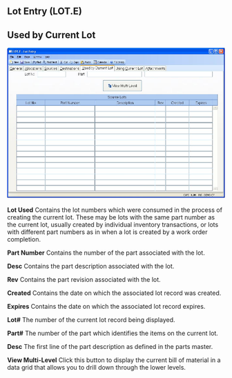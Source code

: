 ##  Lot Entry (LOT.E)

<PageHeader />

##  Used by Current Lot

![](./LOT-E-5.jpg)

**Lot Used** Contains the lot numbers which were consumed in the process of
creating the current lot. These may be lots with the same part number as the
current lot, usually created by individual inventory transactions, or lots
with different part numbers as in when a lot is created by a work order
completion.  
  
**Part Number** Contains the number of the part associated with the lot.  
  
**Desc** Contains the part description associated with the lot.  
  
**Rev** Contains the part revision associated with the lot.  
  
**Created** Contains the date on which the associated lot record was created.  
  
**Expires** Contains the date on which the associated lot record expires.  
  
**Lot#** The number of the current lot record being displayed.  
  
**Part#** The number of the part which identifies the items on the current
lot.  
  
**Desc** The first line of the part description as defined in the parts
master.  
  
**View Multi-Level** Click this button to display the current bill of material
in a data grid that allows you to drill down through the lower levels.  
  
  
<badge text= "Version 8.10.57" vertical="middle" />

<PageFooter />